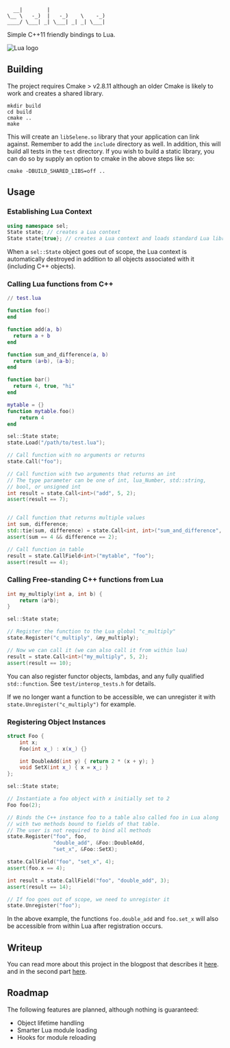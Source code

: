 ```
  __|        |
\__ \   -_)  |   -_)    \    -_)
____/ \___| _| \___| _| _| \___|
```

Simple C++11 friendly bindings to Lua.

![Lua logo](http://www.lua.org/images/lua-logo.gif)

## Building

The project requires Cmake > v2.8.11 although an older Cmake is likely
to work and creates a shared library.

```
mkdir build
cd build
cmake ..
make
```

This will create an `libSelene.so` library that your application can
link against. Remember to add the `include` directory as well. In
addition, this will build all tests in the `test` directory. If you
wish to build a static library, you can do so by supply an option to
cmake in the above steps like so:

```
cmake -DBUILD_SHARED_LIBS=off ..
```

## Usage

### Establishing Lua Context

```c++
using namespace sel;
State state; // creates a Lua context
State state{true}; // creates a Lua context and loads standard Lua libraries
```

When a `sel::State` object goes out of scope, the Lua context is
automatically destroyed in addition to all objects associated with it
(including C++ objects).

### Calling Lua functions from C++

```lua
// test.lua

function foo()
end

function add(a, b)
  return a + b
end

function sum_and_difference(a, b)
  return (a+b), (a-b);
end

function bar()
  return 4, true, "hi"
end

mytable = {}
function mytable.foo()
    return 4
end
```

```c++
sel::State state;
state.Load("/path/to/test.lua");

// Call function with no arguments or returns
state.Call("foo");

// Call function with two arguments that returns an int
// The type parameter can be one of int, lua_Number, std::string,
// bool, or unsigned int
int result = state.Call<int>("add", 5, 2);
assert(result == 7);


// Call function that returns multiple values
int sum, difference;
std::tie(sum, difference) = state.Call<int, int>("sum_and_difference", 3, 1);
assert(sum == 4 && difference == 2);

// Call function in table
result = state.CallField<int>("mytable", "foo");
assert(result == 4);
```

### Calling Free-standing C++ functions from Lua

```c++
int my_multiply(int a, int b) {
    return (a*b);
}

sel::State state;

// Register the function to the Lua global "c_multiply"
state.Register("c_multiply", &my_multiply);

// Now we can call it (we can also call it from within lua)
result = state.Call<int>("my_multiply", 5, 2);
assert(result == 10);
```

You can also register functor objects, lambdas, and any fully
qualified `std::function`. See `test/interop_tests.h` for details.

If we no longer want a function to be accessible, we can unregister it
with `state.Unregister("c_multiply")` for example.

### Registering Object Instances

```c++
struct Foo {
    int x;
    Foo(int x_) : x(x_) {}

    int DoubleAdd(int y) { return 2 * (x + y); }
    void SetX(int x_) { x = x_; }
};

sel::State state;

// Instantiate a foo object with x initially set to 2
Foo foo(2);

// Binds the C++ instance foo to a table also called foo in Lua along
// with two methods bound to fields of that table.
// The user is not required to bind all methods
state.Register("foo", foo,
               "double_add", &Foo::DoubleAdd,
               "set_x", &Foo::SetX);

state.CallField("foo", "set_x", 4);
assert(foo.x == 4);

int result = state.CallField("foo", "double_add", 3);
assert(result == 14);

// If foo goes out of scope, we need to unregister it
state.Unregister("foo");
```

In the above example, the functions `foo.double_add` and `foo.set_x`
will also be accessible from within Lua after registration occurs.

## Writeup

You can read more about this project in the blogpost that describes it
[here](http://www.jeremyong.com/blog/2014/01/10/interfacing-lua-with-templates-in-c-plus-plus-11/).
and in the second part
[here](http://www.jeremyong.com/blog/2014/01/14/interfacing-lua-with-templates-in-c-plus-plus-11-continued).

## Roadmap

The following features are planned, although nothing is guaranteed:

- Object lifetime handling
- Smarter Lua module loading
- Hooks for module reloading
